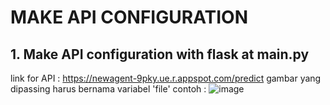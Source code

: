 # MAKE API CONFIGURATION

## 1. Make API configuration with flask at main.py
link for API : https://newagent-9pky.ue.r.appspot.com/predict
gambar yang dipassing harus bernama variabel 'file'
contoh :
![image](https://user-images.githubusercontent.com/59119597/120305887-7b87a880-c2fb-11eb-898d-6fd6d116088d.png)
